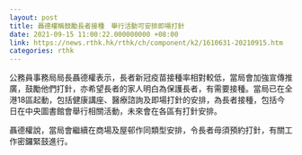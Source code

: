 ```yaml
---
layout: post
title: 聶德權稱鼓勵長者接種　舉行活動可安排即場打針
date: 2021-09-15 11:00:22.000000000 +08:00
link: https://news.rthk.hk/rthk/ch/component/k2/1610631-20210915.htm
categories: rthk
---
```


公務員事務局局長聶德權表示，長者新冠疫苗接種率相對較低，當局會加強宣傳推廣，鼓勵他們打針，亦希望長者的家人明白為保護長者，有需要接種。當局已在全港18區起動，包括健康講座、醫療諮詢及即場打針的安排，為長者接種，包括今日在中央圖書館會舉行相關活動，未來會在各區有打針安排。

聶德權說，當局會繼續在商場及屋邨作同類型安排，令長者毋須預約打針，有關工作密鑼緊鼓進行。
